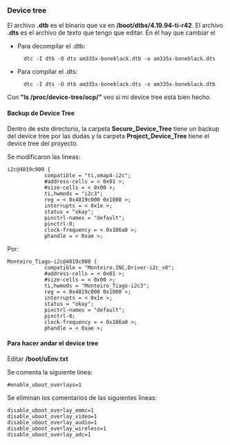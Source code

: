 ### Device tree
El archivo **.dtb** es el binario que va en **/boot/dtbs/4.19.94-ti-r42**.
El archivo **.dts** es el archivo de texto que tengo que editar. En él hay que cambiar el 

* Para decompilar el .dtb:
    
        dtc -I dtb -O dts am335x-boneblack.dtb -o am335x-boneblack.dts

* Para compilar el .dts:
    
        dtc -I dts -O dtb am335x-boneblack.dts -o am335x-boneblack.dtb

Con **"ls /proc/device-tree/ocp/"** veo si mi device tree está bien hecho.

#### Backup de Device Tree
Dentro de este directorio, la carpeta **Secure_Device_Tree** tiene un backup del device tree por las dudas y la carpeta **Project_Device_Tree** tiene el device tree del proyecto.

Se modificaron las lineas:

    i2c@4819c000 {
                compatible = "ti,omap4-i2c";
                #address-cells = < 0x01 >;
                #size-cells = < 0x00 >;
                ti,hwmods = "i2c3";
                reg = < 0x4819c000 0x1000 >;
                interrupts = < 0x1e >;
                status = "okay";
                pinctrl-names = "default";
                pinctrl-0;
                clock-frequency = < 0x186a0 >;
                phandle = < 0xae >;

Por:

    Monteiro_Tiago-i2c@4819c000 {
                compatible = "Monteiro.INC,Driver-i2c_v0";
                #address-cells = < 0x01 >;
                #size-cells = < 0x00 >;
                ti,hwmods = "Monteiro_Tiago-i2c3";
                reg = < 0x4819c000 0x1000 >;
                interrupts = < 0x1e >;
                status = "okay";
                pinctrl-names = "default";
                pinctrl-0;
                clock-frequency = < 0x186a0 >;
                phandle = < 0xae >;

#### Para hacer andar el device tree
Editar **/boot/uEnv.txt**

Se comenta la siguiente línea:

    #enable_uboot_overlays=1

Se eliminan los comentarios de las siguientes líneas:

    disable_uboot_overlay_emmc=1
    disable_uboot_overlay_video=1
    disable_uboot_overlay_audio=1
    disable_uboot_overlay_wireless=1
    disable_uboot_overlay_adc=1
